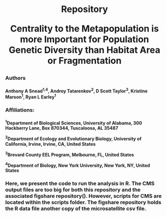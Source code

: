# <p align="center"> Repository <p> <p align="center">Centrality to the Metapopulation is more Important for Population Genetic Diversity than Habitat Area or Fragmentation<center></p>
### <p>Authors</p>
#### <p align="left">Anthony A Snead<sup>1,4</sup>, Andrey Tatarenkov<sup>2</sup>, D Scott Taylor<sup>3</sup>, Kristine Marson<sup>1</sup>, Ryan L Earley<sup>1</sup>

### <p>Affiliations:</p>
#### <p><sup>1</sup>Department of Biological Sciences, University of Alabama, 300 Hackberry Lane, Box 870344, Tuscaloosa, AL 35487</p> <p><sup>2</sup>Department of Ecology and Evolutionary Biology, University of California, Irvine, Irvine, CA, United States</p> <p><sup>3</sup>Brevard County EEL Program, Melbourne, FL, United States</p> <p><sup>4</sup>Department of Biology, New York University, New York, NY, United States</p>

### Here, we present the code to run the analysis in R. The CMS output files are too big for both this repository and the associated figshare repository(). However, scripts for CMS are located within the scripts folder. The figshare repository holds the R data file another copy of the microsatellite csv file. 
